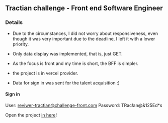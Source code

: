 ## Tractian challenge - Front end Software Engineer

### Details

-   Due to the circumstances, I did not worry about responsiveness, even though it was very important due to the deadline, I left it with a lower priority.

-   Only data display was implemented, that is, just GET.

-   As the focus is front and my time is short, the BFF is simpler.

-   the project is in vercel provider.

-   Data for sign in was sent for the talent acquisition :)

#### Sign in
User: reviwer-tractian@challenge-front.com
Password: TRac!an@&125Ed*s

Open the project [in here](https://evp-tractian-three.vercel.app/)!
